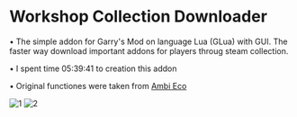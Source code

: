 # Workshop Collection Downloader

• The simple addon for Garry's Mod on language Lua (GLua) with GUI. The faster way download important addons for players throug steam collection.

• I spent time 05:39:41 to creation this addon

• Original functiones were taken from [Ambi Eco](https://github.com/Titanovsky/ambi-eco)

![1](https://i.imgur.com/7yM7i0X.png)
![2](https://i.imgur.com/JTa8oGK.png)
